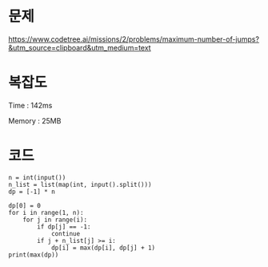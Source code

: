 # 문제
https://www.codetree.ai/missions/2/problems/maximum-number-of-jumps?&utm_source=clipboard&utm_medium=text

# 복잡도
Time : 142ms <p>
Memory : 25MB

# 코드
```
n = int(input())
n_list = list(map(int, input().split()))
dp = [-1] * n

dp[0] = 0
for i in range(1, n):
    for j in range(i):
        if dp[j] == -1:
            continue
        if j + n_list[j] >= i:
            dp[i] = max(dp[i], dp[j] + 1)
print(max(dp))
```
